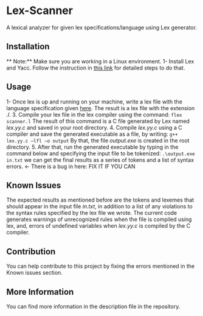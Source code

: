 # Lex-Scanner
A lexical analyzer for given lex specifications/language using Lex generator.

## Installation
** Note:** Make sure you are working in a Linux environment.
1- Install Lex and Yacc. Follow the instruction in [this link](https://jaisantonyk.wordpress.com/2008/03/16/lex-and-yaccbison-in-windows/) for detailed steps to do that.

## Usage

1- Once lex is up and running on your machine, write a lex file with the language specification given [here](). The result is a lex file with the extension _.l_.
3. Compile your lex file in the lex compiler using the command: `flex scanner.l` The result of this command is a C file generated by Lex named _lex.yy.c_ and saved in your root directory.
4. Compile _lex.yy.c_ using a C compiler and save the generated executable as a file, by writing: 
`g++ lex.yy.c –lfl –o output`
By that, the file _output.exe_ is created in the root directory.
5. After that, run the generated executable by typing in the command below and specifying the input file to be tokenized:
`.\output.exe in.txt` we can get the final results as a series of tokens and a list of syntax errors. <- There is a bug in here: FIX IT IF YOU CAN

## Known Issues

The expected results as mentioned before are the tokens and lexemes that should appear in the input file _in.txt_, 
in addition to a list of any violations to the syntax rules specified by the lex file we wrote.
The current code generates warnings of unrecognized rules when the file is compiled using lex, and, errors of undefined variables when _lex.yy.c_ is compiled by the C compiler.

## Contribution
You can help contribute to this project by fixing the errors mentioned in the Known issues section.

## More Information

You can find more information in the description file in the repository.
